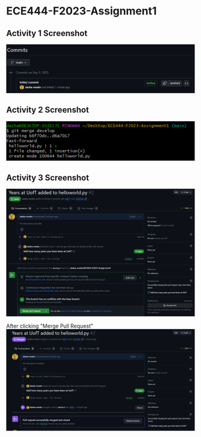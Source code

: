 # ECE444-F2023-Assignment1
## Activity 1 Screenshot
![first screenshot](/Screenshots/First_Commit.png)

## Activity 2 Screenshot
![second screenshot](/Screenshots/Second_Screenshot.png)

## Activity 3 Screenshot
![third screenshot](/Screenshots/Third_Screenshot.png)

After clicking "Merge Pull Request"
![third screenshot pt2](/Screenshots/Third_Screenshot_pt2.png)